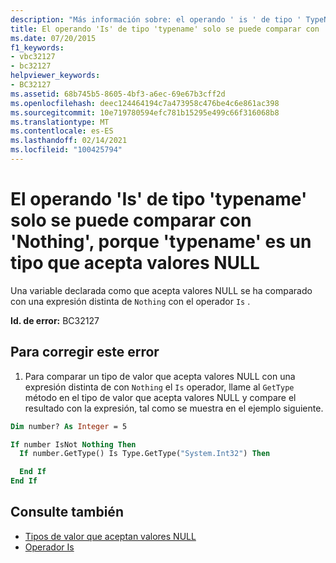 ```yaml
---
description: "Más información sobre: el operando ' is ' de tipo ' TypeName ' solo se puede comparar con ' Nothing ', porque ' TypeName ' es un tipo que acepta valores NULL"
title: El operando 'Is' de tipo 'typename' solo se puede comparar con 'Nothing', porque 'typename' es un tipo que acepta valores NULL
ms.date: 07/20/2015
f1_keywords:
- vbc32127
- bc32127
helpviewer_keywords:
- BC32127
ms.assetid: 68b745b5-8605-4bf3-a6ec-69e67b3cff2d
ms.openlocfilehash: deec124464194c7a473958c476be4c6e861ac398
ms.sourcegitcommit: 10e719780594efc781b15295e499c66f316068b8
ms.translationtype: MT
ms.contentlocale: es-ES
ms.lasthandoff: 02/14/2021
ms.locfileid: "100425794"
---
```

# <a name="is-operand-of-type-typename-can-only-be-compared-to-nothing-because-typename-is-a-nullable-type"></a>El operando 'Is' de tipo 'typename' solo se puede comparar con 'Nothing', porque 'typename' es un tipo que acepta valores NULL

Una variable declarada como que acepta valores NULL se ha comparado con una expresión distinta de `Nothing` con el operador `Is` .  
  
 **Id. de error:** BC32127  
  
## <a name="to-correct-this-error"></a>Para corregir este error
  
1. Para comparar un tipo de valor que acepta valores NULL con una expresión distinta de con `Nothing` el `Is` operador, llame al `GetType` método en el tipo de valor que acepta valores NULL y compare el resultado con la expresión, tal como se muestra en el ejemplo siguiente.  
  
```vb  
Dim number? As Integer = 5  

If number IsNot Nothing Then  
  If number.GetType() Is Type.GetType("System.Int32") Then

  End If  
End If  
```  
  
## <a name="see-also"></a>Consulte también

- [Tipos de valor que aceptan valores NULL](../programming-guide/language-features/data-types/nullable-value-types.md)
- [Operador Is](../language-reference/operators/is-operator.md)
